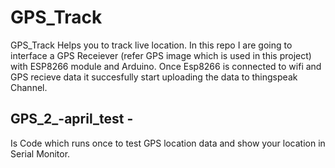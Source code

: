 # GPS_Track
GPS_Track Helps you to track live location. In this repo I are going to interface a GPS Receiever (refer GPS image which is used in this project) with ESP8266 module and Arduino. Once Esp8266 is connected to wifi and GPS recieve data it succesfully start uploading the data to thingspeak Channel.

## GPS_2_-april_test - 
Is Code which runs once to test GPS location data and show your location in Serial Monitor.

## 
